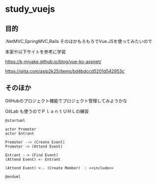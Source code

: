 # study_vuejs

## 目的

.NetMVC,SpringMVC,Rails そのほかもろもろでVue.JSを使ってみたいので

本家や以下サイトを参考に学習

<https://k-miyake.github.io/blog/vue-ko-aspnet/>

<https://qiita.com/asip2k25/items/bd4bdccd5201d542953c>

## そのほか

GitHubのプロジェクト機能でプロジェクト管理してみようかな

GitLab も使うのでＰｌａｎｔＵＭＬの練習

```plantuml
@startuml

actor Promoter
actor Entrant

Promoter --> (Create Event)
Promoter -> (Attend Event)

Entrant --> (Find Event)
(Attend Event) <- Entrant

(Attend Event) <.. (Create Member)  : <<include>>

@enduml
```

